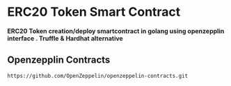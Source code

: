 # ERC20 Token Smart Contract
**ERC20 Token creation/deploy smartcontract in golang using openzepplin interface . Truffle & Hardhat alternative**

## Openzepplin Contracts
`https://github.com/OpenZeppelin/openzeppelin-contracts.git
`



